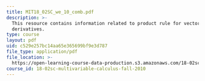 ```yaml
---
title: MIT18_02SC_we_10_comb.pdf
description: >-
  This resource contains information related to product rule for vector
  derivatives. 
type: course
layout: pdf
uid: c529e257bc14aa65e365699bf9e3d787
file_type: application/pdf
file_location: >-
  https://open-learning-course-data-production.s3.amazonaws.com/18-02sc-multivariable-calculus-fall-2010/c529e257bc14aa65e365699bf9e3d787_MIT18_02SC_we_10_comb.pdf
course_id: 18-02sc-multivariable-calculus-fall-2010
---
```

